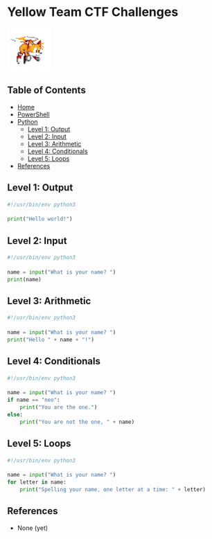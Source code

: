 # Yellow Team CTF Challenges
![yellow.gif](/_misc/yellow.gif)

## Table of Contents
* [Home](/README.md)
* [PowerShell](/PowerShell/README.md)
* [Python](/Python/README.md)
    * [Level 1: Output](#level-1-output)
    * [Level 2: Input](#level-2-input)
    * [Level 3: Arithmetic](#level-3-arithmetic)
    * [Level 4: Conditionals](#level-4-conditionals)
    * [Level 5: Loops](#level-5-loops)
* [References](#references)

## Level 1: Output
```python
#!/usr/bin/env python3

print("Hello world!")
```

## Level 2: Input
```python
#!/usr/bin/env python3

name = input("What is your name? ")
print(name)
```

## Level 3: Arithmetic
```python
#!/usr/bin/env python3

name = input("What is your name? ")
print("Hello " + name + "!")
```

## Level 4: Conditionals
```python
#!/usr/bin/env python3

name = input("What is your name? ")
if name == "neo":
    print("You are the one.")
else:
    print("You are not the one, " + name)
```

## Level 5: Loops
```python
#!/usr/bin/env python3

name = input("What is your name? ")
for letter in name:
    print("Spelling your name, one letter at a time: " + letter)
```

## References
* None (yet)
